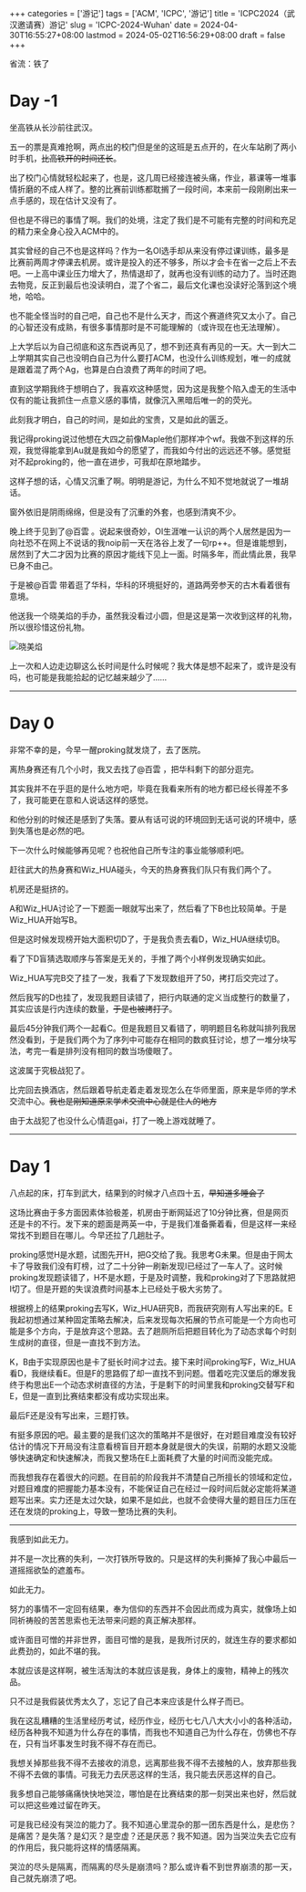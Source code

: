 ﻿+++
categories = ['游记']
tags = ['ACM', 'ICPC', '游记']
title = 'ICPC2024（武汉邀请赛）游记'
slug = 'ICPC-2024-Wuhan'
date = 2024-04-30T16:55:27+08:00
lastmod = 2024-05-02T16:56:29+08:00
draft = false
+++

省流：铁了

# Day -1

坐高铁从长沙前往武汉。

五一的票是真难抢啊，两点出的校门但是坐的这班是五点开的，在火车站刷了两小时手机，~~比高铁开的时间还长~~。

出了校门心情就轻松起来了，也是，这几周已经接连被头痛，作业，慕课等一堆事情折磨的不成人样了。整的比赛前训练都耽搁了一段时间，本来前一段刚刷出来一点手感的，现在估计又没有了。

但也是不得已的事情了啊。我们的处境，注定了我们是不可能有完整的时间和充足的精力来全身心投入ACM中的。

其实曾经的自己不也是这样吗？作为一名OI选手却从来没有停过课训练，最多是比赛前两周才停课去机房。或许是投入的还不够多，所以才会卡在省一之后上不去吧。一上高中课业压力增大了，热情退却了，就再也没有训练的动力了。当时还跑去物竞，反正到最后也没读明白，混了个省二，最后文化课也没读好沦落到这个境地，哈哈。

也不能全怪当时的自己吧，自己也不是什么天才，而这个赛道终究又太小了。自己的心智还没有成熟，有很多事情那时是不可能理解的（或许现在也无法理解）。

上大学后以为自己彻底和这东西说再见了，想不到还真有再见的一天。大一到大二上学期其实自己也没明白自己为什么要打ACM，也没什么训练规划，唯一的成就是跟着混了两个Ag，也算是白白浪费了两年的时间了吧。

直到这学期我终于想明白了，我喜欢这种感觉，因为这是我整个陷入虚无的生活中仅有的能让我抓住一点意义感的事情，就像沉入黑暗后唯一的的荧光。

此刻我才明白，自己的时间，是如此的宝贵，又是如此的匮乏。

我记得proking说过他想在大四之前像Maple他们那样冲个wf。我做不到这样的乐观，我觉得能拿到Au就是我如今的愿望了，而我如今付出的远远还不够。感觉挺对不起proking的，他一直在进步，可我却在原地踏步。

这样子想的话，心情又沉重了啊。明明是游记，为什么不知不觉地就说了一堆胡话。

窗外依旧是阴雨绵绵，但是没有了沉重的外套，也感到清爽不少。

晚上终于见到了@百雲 。说起来很奇妙，OI生涯唯一认识的两个人居然是因为一向社恐不在网上不说话的我noip前一天在洛谷上发了一句rp++。但是谁能想到，居然到了大二才因为比赛的原因才能线下见上一面。时隔多年，而此情此景，我早已身不由己。

于是被@百雲 带着逛了华科，华科的环境挺好的，道路两旁参天的古木看着很有意境。

他送我一个晓美焰的手办，虽然我没看过小圆，但是这是第一次收到这样的礼物，所以很珍惜这份礼物。

![晓美焰](https://pic.imgdb.cn/item/66337b3a0ea9cb1403fab6ff.jpg)

上一次和人边走边聊这么长时间是什么时候呢？我大体是想不起来了，或许是没有吗，也可能是我能拾起的记忆越来越少了……
___

# Day 0

非常不幸的是，今早一醒proking就发烧了，去了医院。

离热身赛还有几个小时，我又去找了@百雲 ，把华科剩下的部分逛完。

其实我并不在乎逛的是什么地方吧，毕竟在我看来所有的地方都已经长得差不多了，我可能更在意和人说话这样的感觉。

和他分别的时候还是感到了失落。要从有话可说的环境回到无话可说的环境中，感到失落也是必然的吧。

下一次什么时候能够再见呢？也祝他自己所专注的事业能够顺利吧。

赶往武大的热身赛和Wiz_HUA碰头，今天的热身赛我们队只有我们两个了。

机房还是挺挤的。

A和Wiz_HUA讨论了一下题面一眼就写出来了，然后看了下B也比较简单。于是Wiz_HUA开始写B。

但是这时候发现榜开始大面积切D了，于是我负责去看D，Wiz_HUA继续切B。

看了下D盲猜选取顺序与答案是无关的，手推了两个小样例发现确实如此。

Wiz_HUA写完B交了挂了一发，我看了下发现数组开了50，拷打后交完过了。

然后我写的D也挂了，发现我题目读错了，把行内联通的定义当成整行的数量了，其实应该是行内连续的数量，~~于是也被拷打了~~。

最后45分钟我们两个一起看C。但是我题目又看错了，明明题目名称就叫排列我居然没看到，于是我们两个为了序列中可能存在相同的数疯狂讨论，想了一堆分块写法，考完一看是排列没有相同的数当场傻眼了。

这波属于究极战犯了。

比完回去换酒店，然后跟着导航走着走着发现怎么在华师里面，原来是华师的学术交流中心。~~我也是刚知道原来学术交流中心就是住人的地方~~

由于太战犯了也没什么心情逛gai，打了一晚上游戏就睡了。

___

# Day 1

八点起的床，打车到武大，结果到的时候才八点四十五，~~早知道多睡会了~~

这场比赛由于多方面因素体验极差，机房由于断网延迟了10分钟比赛，但是网页还是卡的不行。发下来的题面是两英一中，于是我们准备撕着看，但是这样一来经常找不到题目在哪儿。今早还拉了几趟肚子。

proking感觉H是水题，试图先开H，把G交给了我。我思考G未果。但是由于网太卡了导致我们没有盯榜，过了二十分钟一刷新发现I已经过了一车人了。这时候proking发现题读错了，H不是水题，于是及时调整，我和proking对了下思路就把I切了。但是开题的失误浪费时间基本上已经处于极大劣势了。

根据榜上的结果proking去写K，Wiz_HUA研究B，而我研究刚有人写出来的E。E我起初想通过某种固定策略去解决，后来发现每次拓展的节点可能是一个方向也可能是多个方向，于是放弃这个思路。去了趟厕所后把题目转化为了动态求每个时刻生成树的直径，但是一直找不到方法。

K，B由于实现原因也是卡了挺长时间才过去。接下来时间proking写F，Wiz_HUA看D，我继续看E。但是F的思路假了却一直找不到问题。借着吃完汉堡后的爆发我终于构思出E一个动态求树直径的方法，于是剩下的时间里我和proking交替写F和E，但是一直到比赛结束都没有成功实现出来。

最后F还是没有写出来，三题打铁。

有挺多原因的吧。最主要的是我们这次的策略并不是很好，在对题目难度没有较好估计的情况下开局没有注意看榜盲目开题本身就是很大的失误，前期的水题又没能够快速确定和快速解决，而我又整场在E上面耗费了大量的时间而没能完成。

而我想我存在着很大的问题。在目前的阶段我并不清楚自己所擅长的领域和定位，对题目难度的把握能力基本没有，不能保证自己在经过一段时间后就必定能将某道题写出来。实力还是太过欠缺，如果不是如此，也就不会使得大量的题目压力压在还在发烧的proking上，导致一整场比赛的失利。

___

我感到如此无力。

并不是一次比赛的失利，一次打铁所导致的。只是这样的失利撕掉了我心中最后一道摇摇欲坠的遮羞布。

如此无力。

努力的事情不一定回有结果，奉为信仰的东西并不会因此而成为真实，就像场上如同祈祷般的苦苦思索也无法带来问题的真正解决那样。

或许面目可憎的并非世界，面目可憎的是我，是我所讨厌的，就连生存的要求都如此费劲的，如此不堪的我。

本就应该是这样啊，被生活淘汰的本就应该是我，身体上的废物，精神上的残次品。

只不过是我假装优秀太久了，忘记了自己本来应该是什么样子而已。

我在这乱糟糟的生活里经历考试，经历作业，经历七七八八大大小小的各种活动，经历各种我不知道为什么存在的事情，而我也不知道自己为什么存在，仿佛也不存在，只有当坏事发生时我不得不存在而已。

我想关掉那些我不得不去接收的消息，远离那些我不得不去接触的人，放弃那些我不得不去做的事情。可我无力去厌恶这样的生活，我只能去厌恶这样的自己。

我多想自己能够痛痛快快地哭泣，哪怕是在比赛结束的那一刻哭出来也好，然后就可以把这些难过留在昨天。

可是我已经没有哭泣的能力了。我不知道心里混杂的那一团东西是什么，是悲伤？是痛苦？是失落？是幻灭？是空虚？还是厌恶？我不知道。因为当哭泣失去它应有的作用后，我只能将这样的情感隔离。

哭泣的尽头是隔离，而隔离的尽头是崩溃吗？那么或许看不到世界崩溃的那一天，自己就先崩溃了吧。







